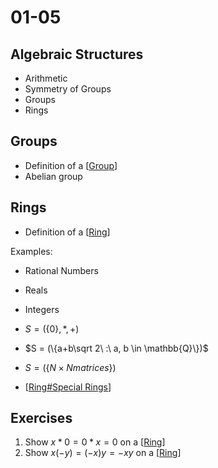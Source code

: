 # 01-05

## Algebraic Structures

- Arithmetic
- Symmetry of Groups
- Groups
- Rings

## Groups

- Definition of a [[Group]]
- Abelian group

## Rings

- Definition of a [[Ring]]

Examples: 
- Rational Numbers
- Reals
- Integers
- $S = (\{0\}, *, +)$
- $S = (\{a+b\sqrt 2\ :\ a, b \in \mathbb{Q}\})$
- $S = (\{N\times N matrices\})$

- [[Ring#Special Rings]]

## Exercises

1. Show $x*0 = 0*x = 0$ on a [[Ring]]
2. Show $x(-y) = (-x)y = -xy$ on a [[Ring]]

[//begin]: # "Autogenerated link references for markdown compatibility"
[Group]: Group "Group"
[Ring]: Ring "Rings"
[Ring#Special Rings]: Ring "Rings"
[Ring]: Ring "Rings"
[Ring]: Ring "Rings"
[//end]: # "Autogenerated link references"
